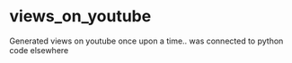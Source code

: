 # views_on_youtube
Generated views on youtube once upon a time.. was connected to python code elsewhere
